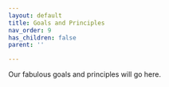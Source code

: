 ```yaml
---
layout: default
title: Goals and Principles
nav_order: 9
has_children: false
parent: ''

---
```

Our fabulous goals and principles will go here.